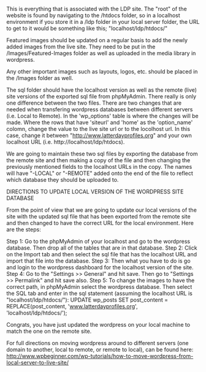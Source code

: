 This is everything that is associated with the LDP site. The "root" of the website is found by navigating to the /htdocs folder, so in a localhost environment if you store it in a /ldp folder in your local server folder, the URL to get to it would be something like this; "localhost/ldp/htdocs/"

Featured images should be updated on a regular basis to add the newly added images from the live site. They need to be put in the /Images/Featured-Images folder as well as uploaded in the media library in wordpress.

Any other important images such as layouts, logos, etc. should be placed in the /Images folder as well.

The sql folder should have the localhost version as well as the remote (live) site versions of the exported sql file from phpMyAdmin. There really is only one difference between the two files. There are two changes that are needed when transfering wordpress databases between different servers (i.e. Local to Remote). In the 'wp_options' table is where the changes will be made. Where the rows that have 'siteurl' and 'home' as the 'option_name' colomn, change the value to the live site url or to the locolhost url. In this case, change it between "http://www.latterdayprofiles.org" and your own localhost URL (i.e. http://localhost/ldp/htdocs). 

We are going to maintain these two sql files by exporting the database from the remote site and then making a copy of the file and then changing the previously mentioned fields to the localhost URLs in the copy. The names will have "-LOCAL" or "-REMOTE" added onto the end of the file to reflect which database they should be uploaded to.


DIRECTIONS TO UPDATE LOCAL VERSION OF THE WORDPRESS SITE DATABASE

From the point of view that we are going to update our local versions of the site with the updated sql file that has been exported from the remote site and then changed to have the correct URL for the local environment. Here are the steps:

Step 1: Go to the phpMyAdmin of your localhost and go to the wordpress database.  Then drop all of the tables that are in that database.
Step 2: Click on the Import tab and then select the sql file that has the localhost URL and import that file into the database.
Step 3: Then what you have to do is go and login to the wordpress dashboard for the localhost version of the site.
Step 4: Go to the "Settings >> General" and hit save. Then go to "Settings >> Permalink" and hit save also.
Step 5: To change the images to have the correct path, in phpMyAdmin select the wordpress database. Then select the SQL tab and enter in the sql statement (assuming the localhost URL is "localhost/ldp/htdocs/"): UPDATE wp_posts SET post_content = REPLACE(post_content, 'www.latterdayprofiles.org', 'localhost/ldp/htdocs/');

Congrats, you have just updated the wordpress on your local machine to match the one on the remote site.


For full directions on moving wordpress around to different servers (one domain to another, local to remote, or remote to local), can be found here: http://www.wpbeginner.com/wp-tutorials/how-to-move-wordpress-from-local-server-to-live-site/